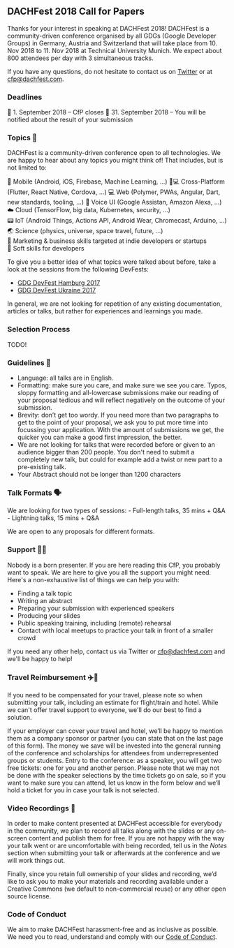 ## DACHFest 2018 Call for Papers

Thanks for your interest in speaking at DACHFest 2018! DACHFest is a community-driven conference organised by all GDGs (Google Developer Groups) in Germany, Austria and Switzerland that will take place from 10. Nov 2018 to 11. Nov 2018 at Technical University Munich. We expect about 800 attendees per day with 3 simultaneous tracks.

If you have any questions, do not hesitate to contact us on [Twitter](https://twitter.com/DACHFest) or at [cfp@dachfest.com](mailto:cfp@dachfest.com).
  
### Deadlines
   📅 1. September 2018 – CfP  closes 
   📅 31. September 2018 – You will be notified about the result of your submission
   
### Topics 💭

DACHFest is a community-driven conference open to all technologies. We are happy to hear about any topics you might think of! That includes, but is not limited to:
  
📱 Mobile (Android, iOS, Firebase, Machine Learning, ...)
📱💻 Cross-Platform (Flutter, React Native, Cordova, ...)
💻 Web (Polymer, PWAs, Angular, Dart, new standards, tooling, ...)
💬 Voice UI (Google Assistan, Amazon Alexa, ...)
☁️ Cloud (TensorFlow, big data, Kubernetes, security, ...)  
📟 IoT (Android Things, Actions API, Android Wear, Chromecast, Arduino, ...)  
🌏 Science (physics, universe, space travel, future, ...)  
💼 Marketing & business skills targeted at indie developers or startups  
🙋 Soft skills for developers

To give you a better idea of what topics were talked about before, take a look at the sessions from the following DevFests:

* [GDG DevFest Hamburg 2017](https://hamburg.devfest.de/schedule/day1)
* [GDG DevFest Ukraine 2017](https://dfua17.firebaseapp.com/schedule/day1)

In general, we are not looking for repetition of any existing documentation, articles or talks, but rather for experiences and learnings you made. 

### Selection Process

TODO!

### Guidelines 📃

- Language: all talks are in English.
- Formatting: make sure you care, and make sure we see you care. Typos, sloppy formatting and all-lowercase submissions make our reading of your proposal tedious and will reflect negatively on the outcome of your submission.
- Brevity: don’t get too wordy. If you need more than two paragraphs to get to the point of your proposal, we ask you to put more time into focussing your application. With the amount of submissions we get, the quicker you can make a good first impression, the better.
- We are not looking for talks that were recorded before or given to an audience bigger than 200 people. You don't need to submit a completely new talk, but could for example add a twist or new part to a pre-existing talk.
- Your Abstract should not be longer than 1200 characters

### Talk Formats 🗣️
   
We are looking for two types of sessions: 
    - Full-length talks, 35 mins + Q&A 
    - Lightning talks, 15 mins + Q&A 

We are open to any proposals for different formats. 

### Support 👩‍💻
    
Nobody is a born presenter. If you are here reading this CfP, you probably want to speak. We are here to give you all the support you might need. Here's a non-exhaustive list of things we can help you with: 
   
* Finding a talk topic
* Writing an abstract
* Preparing your submission with experienced speakers 
* Producing your slides 
* Public speaking training, including (remote) rehearsal
* Contact with local meetups to practice your talk in front of a smaller crowd 

If you need any other help, contact us via Twitter or [cfp@dachfest.com](mailto:cfp@dachfest.com) and we'll be happy to help!

### Travel Reimbursement ✈️🚆
If you need to be compensated for your travel, please note so when submitting your talk, including an estimate for flight/train and hotel. While we can't offer travel support to everyone, we'll do our best to find a solution.
   
If your employer can cover your travel and hotel, we’ll be happy to mention them as a company sponsor or partner (you can state that on the last page of this form). The money we save will be invested into the general running of the conference and scholarships for attendees from underrepresented groups or students.  Entry to the conference: as a speaker, you will get two free tickets: one for you and another person. Please note that we may not be done with the speaker selections by the time tickets go on sale, so if you want to make sure you can attend, let us know in the form below and we’ll hold a ticket for you in case your talk is not selected.
 
### Video Recordings 🎥
In order to make content presented at DACHFest accessible for everybody in the community, we plan to record all talks along with the slides or any on-screen content and publish them for free. If you are not happy with the way your talk went or are uncomfortable with being recorded, tell us in the *Notes* section when submitting your talk or afterwards at the conference and we will work things out. 
   
Finally, since you retain full ownership of your slides and recording, we’d like to ask you to make your materials and recording available under a Creative Commons (we default to non-commercial reuse) or any other open source license. 

### Code of Conduct 
We aim to make DACHFest harassment-free and as inclusive as possible. We need you to read, understand and comply with our [Code of Conduct](/coc). 
